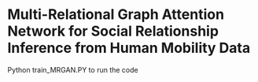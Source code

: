 # Multi-Relational Graph Attention Network for Social Relationship Inference from Human Mobility Data

Python train_MRGAN.PY to run the code
